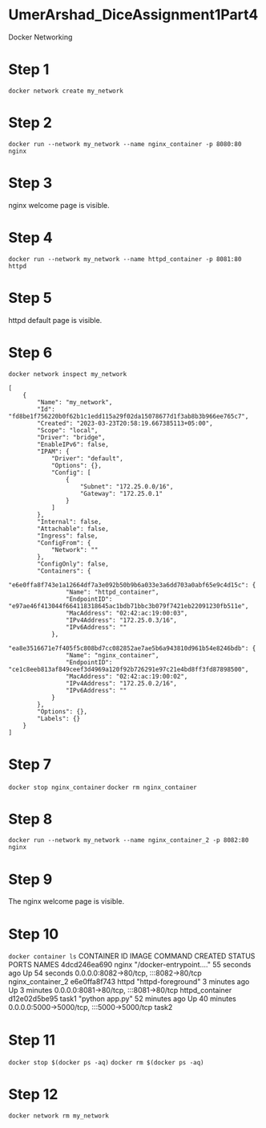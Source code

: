 # UmerArshad_DiceAssignment1Part4
Docker Networking

# Step 1
`docker network create my_network`

# Step 2
`docker run --network my_network --name nginx_container -p 8080:80 nginx`

# Step 3
nginx welcome page is visible.

# Step 4
`docker run --network my_network --name httpd_container -p 8081:80 httpd`

# Step 5
httpd default page is visible.

# Step 6
`docker network inspect my_network`
```
[
    {
        "Name": "my_network",
        "Id": "fd8be1f756220b0f62b1c1edd115a29f02da15078677d1f3ab8b3b966ee765c7",
        "Created": "2023-03-23T20:58:19.667385113+05:00",
        "Scope": "local",
        "Driver": "bridge",
        "EnableIPv6": false,
        "IPAM": {
            "Driver": "default",
            "Options": {},
            "Config": [
                {
                    "Subnet": "172.25.0.0/16",
                    "Gateway": "172.25.0.1"
                }
            ]
        },
        "Internal": false,
        "Attachable": false,
        "Ingress": false,
        "ConfigFrom": {
            "Network": ""
        },
        "ConfigOnly": false,
        "Containers": {
            "e6e0ffa8f743e1a12664df7a3e092b50b9b6a033e3a6dd703a0abf65e9c4d15c": {
                "Name": "httpd_container",
                "EndpointID": "e97ae46f413044f664118318645ac1bdb71bbc3b079f7421eb22091230fb511e",
                "MacAddress": "02:42:ac:19:00:03",
                "IPv4Address": "172.25.0.3/16",
                "IPv6Address": ""
            },
            "ea8e3516671e7f405f5c808bd7cc082852ae7ae5b6a943810d961b54e8246bdb": {
                "Name": "nginx_container",
                "EndpointID": "ce1c8eeb813af849ceef3d4969a120f92b726291e97c21e4bd8ff3fd87898500",
                "MacAddress": "02:42:ac:19:00:02",
                "IPv4Address": "172.25.0.2/16",
                "IPv6Address": ""
            }
        },
        "Options": {},
        "Labels": {}
    }
]
```

# Step 7
`docker stop nginx_container`
`docker rm nginx_container`

# Step 8
`docker run --network my_network --name nginx_container_2 -p 8082:80 nginx`

# Step 9
The nginx welcome page is visible.

# Step 10
`docker container ls`
CONTAINER ID   IMAGE     COMMAND                  CREATED          STATUS          PORTS                                       NAMES
4dcd246ea690   nginx     "/docker-entrypoint.…"   55 seconds ago   Up 54 seconds   0.0.0.0:8082->80/tcp, :::8082->80/tcp       nginx_container_2
e6e0ffa8f743   httpd     "httpd-foreground"       3 minutes ago    Up 3 minutes    0.0.0.0:8081->80/tcp, :::8081->80/tcp       httpd_container
d12e02d5be95   task1     "python app.py"          52 minutes ago   Up 40 minutes   0.0.0.0:5000->5000/tcp, :::5000->5000/tcp   task2

# Step 11
`docker stop $(docker ps -aq)`
`docker rm $(docker ps -aq)`

# Step 12
`docker network rm my_network`
